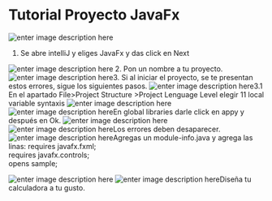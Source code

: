 ﻿# Tutorial Proyecto JavaFx
![enter image description here](https://lh3.googleusercontent.com/jDgntN-g88jsjzcXSG5YZeM2djw3yKeAdbCO5-5a-JCDRan_V99EQeaice_oEzJXiNPJ6ADw3q0 "1")
1. Se abre intelliJ y eliges JavaFx y das click en Next


![enter image description here](https://lh3.googleusercontent.com/7U5fFr6dsYllM1UdyndIgkFjoQussTaN5hrHHGql-jCm--xH3CoC0QW61Z5PFXpkI6kXvTXH6Tg "2")
2. Pon un nombre a tu proyecto.
![enter image description here](https://lh3.googleusercontent.com/e35jCBpvtdtvXfkAfCIsWgQNhr96SI3QUsPKgKP_33n-YnyrflxynKoNgLVFAuM5LpJboFfEZfw "3")3. Si al iniciar el proyecto, se te presentan estos errores, sigue los siguientes pasos.
![enter image description here](https://lh3.googleusercontent.com/_QbWfh8B-wThizErF0GuZduCPjcRa_77UxkTaWWRjyM-01aSm6boVWCIGHOULwQu12UgDO_deok "5")3.1 En el apartado File>Project Structure >Project Lenguage Level elegir 11 local variable syntaxis 
![enter image description here](https://picasaweb.google.com/104003063740658443967/6738811223357267729#6738811228974602450 "9")![enter image description here](https://lh3.googleusercontent.com/S9NrpRmsdpxNCpzxib169ox6DxJllgv1UVbo7d3xAwqzqYvhJ7AEl0sKpIX7s7xoKP8oRvuunqc "d")En global  libraries darle click en appy y después en Ok.
![enter image description here](https://picasaweb.google.com/104003063740658443967/6738811476456319409#6738811475839912418 "j")![enter image description here](https://lh3.googleusercontent.com/VS_U9_61owoaT72j1L6TofxbZuEggCQRxP2E3oLLS0Ygo-FVP5hXRdiLzX3AP5sDmS-kFguiPpY "k")Los errores deben desaparecer.
![enter image description here](https://lh3.googleusercontent.com/QTo9B_PuoRdACOTDxTwe0L9UzvIceqsM-N5Tu6JwwATRHafoX5WOsqN5LZGoLcBcSElOQiW25NA "oo")Agregas un module-info.java y agrega las linas:
	requires javafx.fxml;  
    requires javafx.controls;  
    opens sample;  

![enter image description here](https://lh3.googleusercontent.com/vP_fPVvir8YD6h9nacgsGM59kg9nLh3GzoxSgXBXLc3WtdOJLksAmxAM42LsdB41MnzBeadqtQE "pp")
![enter image description here](https://lh3.googleusercontent.com/KibzL219J3SsLnIb_K_qR5uPTT-ez1IoToCDzWso008DClq7uTSKK8ZGGK2VSDVq8VOueGUT1mw "pp")Diseña tu calculadora a tu gusto.


